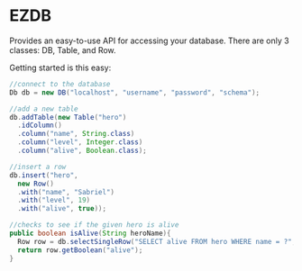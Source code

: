 EZDB
====

Provides an easy-to-use API for accessing your database. There are only 3 classes: DB, Table, and Row.

Getting started is this easy:

```java
//connect to the database
Db db = new DB("localhost", "username", "password", "schema");

//add a new table
db.addTable(new Table("hero")
  .idColumn()
  .column("name", String.class)
  .column("level", Integer.class)
  .column("alive", Boolean.class);

//insert a row
db.insert("hero",
  new Row()
  .with("name", "Sabriel")
  .with("level", 19)
  .with("alive", true));

//checks to see if the given hero is alive
public boolean isAlive(String heroName){
  Row row = db.selectSingleRow("SELECT alive FROM hero WHERE name = ?", heroName);
  return row.getBoolean("alive");
}
```
